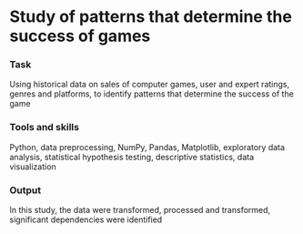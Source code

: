 # Study of patterns that determine the success of games

### Task
Using historical data on sales of computer games, user and expert ratings, genres and platforms, to identify patterns that determine the success of the game 

### Tools and skills
Python, data preprocessing, NumPy, Pandas, Matplotlib, exploratory data analysis, statistical hypothesis testing, descriptive statistics, data visualization

### Output
In this study, the data were transformed, processed and transformed, significant dependencies were identified